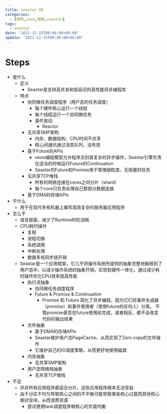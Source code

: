```yaml
---
title: seastar SM
categories: 
  - [架构,java,框架,seastar]
tags:
  - seastar
date: "2021-12-15T00:00:00+08:00"
update: "2021-12-15T00:00:00+08:00"
---
```


# Steps

- 是什么
  - 定义
    - Seastar是支持高并发和低延迟的高性能异步编程库
  - 特点
    - 协同微任务调度程序（用户态的任务调度）
      - 每个硬件核心运行一个线程
      - 每个线程运行一个协同微任务
      - 事件驱动
        - Reactor
    - 无共享SMP架构
      - 内存、数据结构、CPU时间不共享
      - 核心间通讯通过消息队列，没有锁
    - 基于Future的APIs
      - uture编程模型允许程序员封装复杂的异步操作，Seastar引擎负责在适当的时候运行Future的Continuation
      - Seastar的Future和Promise用于管理细粒度、无阻塞的任务
    - 无共享TCP堆栈
      - 所有的网络连接在cores之间分片（shard） 
      - 每个core只负责处理自己那部分数据连接 
    - 基于DMA的存储APIs
- 干什么
  - 用于在现代多核机器上编写高效复杂的服务器应用程序
- 怎么干
  - 语言层面，减少了Runtime时的消耗
  - CPU耗时操作
    - 复制
    - 进程切换
    - 系统调用
    - 中断处理
    - 数据多核同步锁开销
  - Seastar是一个应用框架，它几乎将操作系统所提供的抽象完整地搬移到了用户态中，以减少操作系统的抽象开销，实现软硬件一体化，通过减少耗时操作优化CPU效率提高性能
    - 执行流抽象
      - 协同微任务调度程序
      - Future & Promise & Continuation
        - Promise 和 Future 简化了异步编程，因为它们将事件生成器（promise）和事件使用者（使用future的任何人）分离。 不管promise是否在future使用前完成，或者相反，都不会改变代码的输出结果
    - 文件抽象
      - 基于DMA的存储APIs
      - Seastar维护用户态PageCache，从而实现了Zero copy的文件操作
      - 它维护自己的IO调度策略，从而更好地使用磁盘
    - 内存抽象
      - 无共享SMP架构
    - 用户态网络栈抽象
      - 无共享TCP堆栈
- 不足
  - 并非所有应用程序都适合分片，这些应用程序根本无法受益
  - 由于分区不均匀导致核心之间的不平衡可能导致某些核心过载而其他核心相对空闲，从而浪费资源 
    - 尝试使用task调度程序做核心的负载均衡



